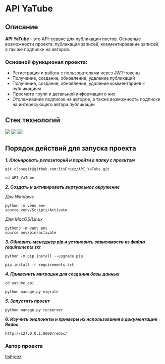 # API YaTube

## Описание
**API YaTube** - это API-сервис для публикации постов.
Основные возможности проекта: публикация записей, комментирование записей, а так же подписки на авторов.

### Основной функционал проекта:

- Регистрация и работа с пользователями через JWT-токены
- Получение, создание, обновление, удаление публикаций
- Получение, создание, обновление, удаление комментариев к публикациям
- Просмотр групп и детальной информации о них
- Отслеживание подписок на авторов, а также возможность подписки на интересующего автора публикации

## Стек технологий 

![](https://img.shields.io/badge/Python-3.9-black?style=flat&logo=python) 
![](https://img.shields.io/badge/Django-3.2.16-black?style=flat&logo=fastapi)
![](https://img.shields.io/badge/DjangoRestFramework-3.12.4-black?style=flat)

## Порядок действий для запуска проекта

***1. Клонировать репозиторий и перейти в папку c проектом***

```shell
git clonegit@github.com:ItsFreez/API_YaTube.git
```

```shell
cd API_YaTube
```

***2. Cоздать и активировать виртуальное окружение***

*Для Windows*
```shell
python -m venv env
source venv/Scripts/Activate
```
*Для MacOS/Linux*
```shell
python3 -m venv env
source env/bin/activate
```

***3. Обновить менеджер pip и установить зависимости из файла requirements.txt***

```shell
python -m pip install --upgrade pip
```

```shell
pip install -r requirements.txt
```

***4. Применить миграции для создания базы данных***

```shell
cd yatube_api
```

```shell
python manage.py migrate
```

***5. Запустить проект***

```shell
python manage.py runserver
```

***6. Изучить эндпоинты и примеры их использования в документации Redoc***

```shell
http://127.0.0.1:8000/redoc/
```

### Автор проекта

[ItsFreez](https://github.com/ItsFreez)
